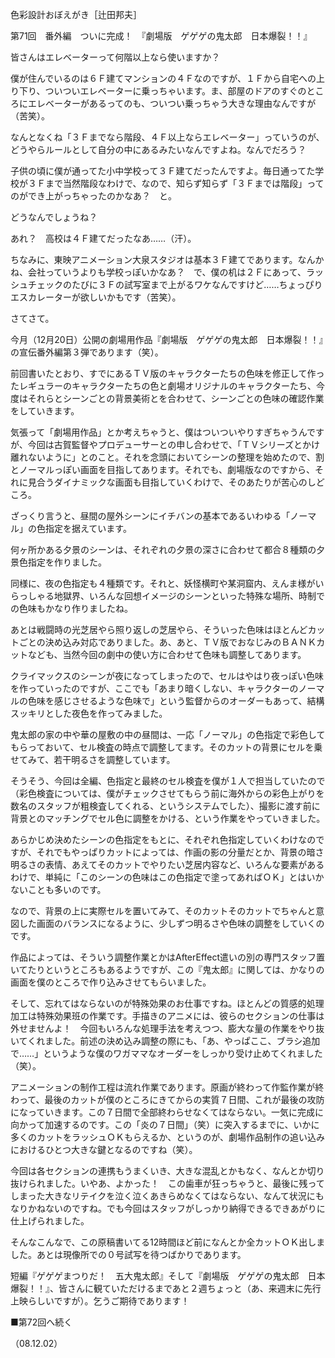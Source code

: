 <!-- source: http://web.archive.org/web/20250215190716/http://www.style.fm/as/05_column/tsujita/tsujita71.shtml -->

色彩設計おぼえがき［辻田邦夫］

第71回　番外編　ついに完成！　『劇場版　ゲゲゲの鬼太郎　日本爆裂！！』

皆さんはエレベーターって何階以上なら使いますか？

僕が住んでいるのは６Ｆ建てマンションの４Ｆなのですが、１Ｆから自宅への上り下り、ついついエレベーターに乗っちゃいます。ま、部屋のドアのすぐのところにエレベーターがあるってのも、ついつい乗っちゃう大きな理由なんですが（苦笑）。

なんとなくね「３Ｆまでなら階段、４Ｆ以上ならエレベーター」っていうのが、どうやらルールとして自分の中にあるみたいなんですよね。なんでだろう？

子供の頃に僕が通ってた小中学校って３Ｆ建てだったんですよ。毎日通ってた学校が３Ｆまで当然階段なわけで、なので、知らず知らず「３Ｆまでは階段」ってのができ上がっちゃったのかなあ？　と。

どうなんでしょうね？

あれ？　高校は４Ｆ建てだったなあ……（汗）。

ちなみに、東映アニメーション大泉スタジオは基本３Ｆ建てであります。なんかね、会社っていうよりも学校っぽいかなあ？　で、僕の机は２Ｆにあって、ラッシュチェックのたびに３Ｆの試写室まで上がるワケなんですけど……ちょっぴりエスカレーターが欲しいかもです（苦笑）。

さてさて。

今月（12月20日）公開の劇場用作品『劇場版　ゲゲゲの鬼太郎　日本爆裂！！』の宣伝番外編第３弾であります（笑）。

前回書いたとおり、すでにあるＴＶ版のキャラクターたちの色味を修正して作ったレギュラーのキャラクターたちの色と劇場オリジナルのキャラクターたち、今度はそれらとシーンごとの背景美術とを合わせて、シーンごとの色味の確認作業をしていきます。

気張って「劇場用作品」とか考えちゃうと、僕はついついやりすぎちゃうんですが、今回は古賀監督やプロデューサーとの申し合わせで、「ＴＶシリーズとかけ離れないように」とのこと。それを念頭においてシーンの整理を始めたので、割とノーマルっぽい画面を目指してあります。それでも、劇場版なのですから、それに見合うダイナミックな画面も目指していくわけで、そのあたりが苦心のしどころ。

ざっくり言うと、昼間の屋外シーンにイチバンの基本であるいわゆる「ノーマル」の色指定を据えています。

何ヶ所かある夕景のシーンは、それぞれの夕景の深さに合わせて都合８種類の夕景色指定を作りました。

同様に、夜の色指定も４種類です。それと、妖怪横町や某洞窟内、えんま様がいらっしゃる地獄界、いろんな回想イメージのシーンといった特殊な場所、時制での色味もかなり作りましたね。

あとは戦闘時の光芝居やら照り返しの芝居やら、そういった色味はほとんどカットごとの決め込み対応でありました。あ、あと、ＴＶ版でおなじみのＢＡＮＫカットなども、当然今回の劇中の使い方に合わせて色味も調整してあります。

クライマックスのシーンが夜になってしまったので、セルはやはり夜っぽい色味を作っていったのですが、ここでも「あまり暗くしない、キャラクターのノーマルの色味を感じさせるような色味で」という監督からのオーダーもあって、結構スッキリとした夜色を作ってみました。

鬼太郎の家の中や華の屋敷の中の昼間は、一応「ノーマル」の色指定で彩色してもらっておいて、セル検査の時点で調整してます。そのカットの背景にセルを乗せてみて、若干明るさを調整しています。

そうそう、今回は全編、色指定と最終のセル検査を僕が１人で担当していたので（彩色検査については、僕がチェックさせてもらう前に海外からの彩色上がりを数名のスタッフが粗検査してくれる、というシステムでした）、撮影に渡す前に背景とのマッチングでセル色に調整をかける、という作業をやっていきました。

あらかじめ決めたシーンの色指定をもとに、それぞれ色指定していくわけなのですが、それでもやっぱりカットによっては、作画の影の分量だとか、背景の暗さ明るさの表情、あえてそのカットでやりたい芝居内容など、いろんな要素があるわけで、単純に「このシーンの色味はこの色指定で塗ってあればＯＫ」とはいかないことも多いのです。

なので、背景の上に実際セルを置いてみて、そのカットそのカットでちゃんと意図した画面のバランスになるように、少しずつ明るさや色味の調整をしていくのです。

作品によっては、そういう調整作業とかはAfterEffect遣いの別の専門スタッフ置いてたりというところもあるようですが、この『鬼太郎』に関しては、かなりの画面を僕のところで作り込みさせてもらいました。

そして、忘れてはならないのが特殊効果のお仕事ですね。ほとんどの質感的処理加工は特殊効果班の作業です。手描きのアニメには、彼らのセクションの仕事は外せませんよ！　今回もいろんな処理手法を考えつつ、膨大な量の作業をやり抜いてくれました。前述の決め込み調整の際にも、「あ、やっぱここ、ブラシ追加で……」というような僕のワガママなオーダーをしっかり受け止めてくれました（笑）。

アニメーションの制作工程は流れ作業であります。原画が終わって作監作業が終わって、最後のカットが僕のところにきてからの実質７日間、これが最後の攻防になっていきます。この７日間で全部終わらせなくてはならない。一気に完成に向かって加速するのです。この「炎の７日間」（笑）に突入するまでに、いかに多くのカットをラッシュＯＫもらえるか、というのが、劇場作品制作の追い込みにおけるひとつ大きな鍵となるのですね（笑）。

今回は各セクションの連携もうまくいき、大きな混乱とかもなく、なんとか切り抜けられました。いやあ、よかった！　この歯車が狂っちゃうと、最後に残ってしまった大きなリテイクを泣く泣くあきらめなくてはならない、なんて状況にもなりかねないのですね。でも今回はスタッフがしっかり納得できるできあがりに仕上げられました。

そんなこんなで、この原稿書いてる12時間ほど前になんとか全カットＯＫ出しました。あとは現像所での０号試写を待つばかりであります。

短編『ゲゲゲまつりだ！　五大鬼太郎』そして『劇場版　ゲゲゲの鬼太郎　日本爆裂！！』、皆さんに観ていただけるまであと２週ちょっと（あ、来週末に先行上映らしいですが）。乞うご期待であります！

■第72回へ続く

（08.12.02）
